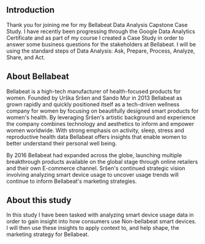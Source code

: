 ## Introduction

Thank you for joining me for my Bellabeat Data Analysis Capstone Case Study. I have recently been progressing through the Google Data Analytics Certificate and as part of my course I created a Case Study in order to answer some business questions for the stakeholders at Bellabeat. I will be using the standard steps of Data Analysis: Ask, Prepare, Process, Analyze, Share, and Act.

## About Bellabeat

Bellabeat is a high-tech manufacturer of health-focused products for women. Founded by Urška Sršen and Sando Mur in 2013 Bellabeat as grown rapidly and quickly positioned itself as a tech-driven wellness company for women by focusing on beautifully designed smart products for women's health. By leveraging Sršen's artistic background and experience the company combines technology and aesthetics to inform and empower women worldwide. With strong emphasis on activity, sleep, stress and reproductive health data Bellabeat offers insights that enable women to better understand their personal well being.

By 2016 Bellabeat had expanded across the globe, launching multiple breakthrough products available on the global stage through online retailers and their own E-commerce channel. Sršen's continued strategic vision involving analyzing smart device usage to uncover usage trends will continue to inform Bellabeat's marketing strategies.

## About this study

In this study I have been tasked with analyzing smart device usage data in order to gain insight into how consumers use Non-bellabeat smart devices. I will then use these insights to apply context to, and help shape, the marketing strategy for Bellabeat.

